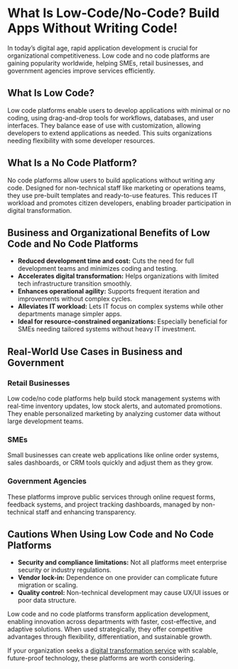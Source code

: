 # What Is Low-Code/No-Code? Build Apps Without Writing Code!

In today’s digital age, rapid application development is crucial for organizational competitiveness. Low code and no code platforms are gaining popularity worldwide, helping SMEs, retail businesses, and government agencies improve services efficiently.

## What Is Low Code?

Low code platforms enable users to develop applications with minimal or no coding, using drag-and-drop tools for workflows, databases, and user interfaces. They balance ease of use with customization, allowing developers to extend applications as needed. This suits organizations needing flexibility with some developer resources.

## What Is a No Code Platform?

No code platforms allow users to build applications without writing any code. Designed for non-technical staff like marketing or operations teams, they use pre-built templates and ready-to-use features. This reduces IT workload and promotes citizen developers, enabling broader participation in digital transformation.

## Business and Organizational Benefits of Low Code and No Code Platforms

- **Reduced development time and cost:** Cuts the need for full development teams and minimizes coding and testing.
- **Accelerates digital transformation:** Helps organizations with limited tech infrastructure transition smoothly.
- **Enhances operational agility:** Supports frequent iteration and improvements without complex cycles.
- **Alleviates IT workload:** Lets IT focus on complex systems while other departments manage simpler apps.
- **Ideal for resource-constrained organizations:** Especially beneficial for SMEs needing tailored systems without heavy IT investment.

## Real-World Use Cases in Business and Government

### Retail Businesses

Low code/no code platforms help build stock management systems with real-time inventory updates, low stock alerts, and automated promotions. They enable personalized marketing by analyzing customer data without large development teams.

### SMEs

Small businesses can create web applications like online order systems, sales dashboards, or CRM tools quickly and adjust them as they grow.

### Government Agencies

These platforms improve public services through online request forms, feedback systems, and project tracking dashboards, managed by non-technical staff and enhancing transparency.

## Cautions When Using Low Code and No Code Platforms

- **Security and compliance limitations:** Not all platforms meet enterprise security or industry regulations.
- **Vendor lock-in:** Dependence on one provider can complicate future migration or scaling.
- **Quality control:** Non-technical development may cause UX/UI issues or poor data structure.

Low code and no code platforms transform application development, enabling innovation across departments with faster, cost-effective, and adaptive solutions. When used strategically, they offer competitive advantages through flexibility, differentiation, and sustainable growth.

If your organization seeks a [digital transformation service](https://www.jenosize.com/en/service/technology) with scalable, future-proof technology, these platforms are worth considering.